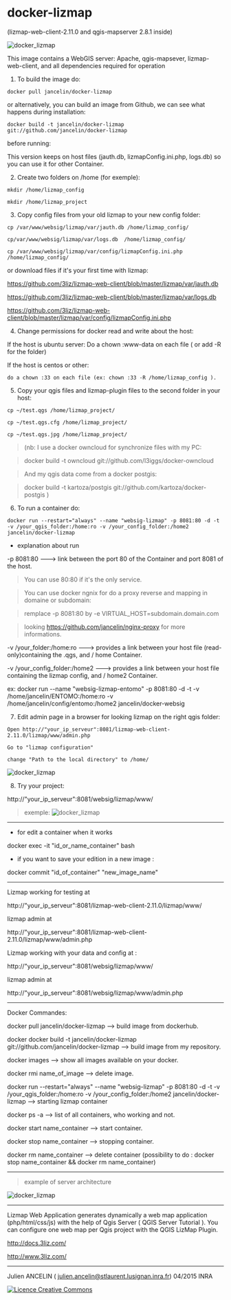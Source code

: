 
docker-lizmap 
=============

(lizmap-web-client-2.11.0 and qgis-mapserver 2.8.1 inside)

![docker_lizmap](https://cloud.githubusercontent.com/assets/6421175/4627293/b7a0a594-5389-11e4-909b-916039a16981.png)


This image contains a WebGIS server: 
Apache, qgis-mapsever, lizmap-web-client, and all dependencies required for operation


1. To build the image do:

```
docker pull jancelin/docker-lizmap 
```
or alternatively, you can build an image from Github, we can see what happens during installation:

```
docker build -t jancelin/docker-lizmap git://github.com/jancelin/docker-lizmap
```

before running: 

This version keeps on host files (jauth.db, lizmapConfig.ini.php, logs.db) so you can use it for other Container.


2. Create two folders on /home (for exemple):
```
mkdir /home/lizmap_config

mkdir /home/lizmap_project
```


3. Copy config files from your old lizmap to your new config folder:
```
cp /var/www/websig/lizmap/var/jauth.db /home/lizmap_config/

cp/var/www/websig/lizmap/var/logs.db  /home/lizmap_config/

cp /var/www/websig/lizmap/var/config/lizmapConfig.ini.php /home/lizmap_config/
```
or download files if it's your first time with lizmap:

https://github.com/3liz/lizmap-web-client/blob/master/lizmap/var/jauth.db

https://github.com/3liz/lizmap-web-client/blob/master/lizmap/var/logs.db

https://github.com/3liz/lizmap-web-client/blob/master/lizmap/var/config/lizmapConfig.ini.php


4. Change permissions for docker read and write about the host:

If the host is ubuntu server:
Do a chown :www-data on each file ( or add -R for the folder)

If the host is centos or other: 
```
do a chown :33 on each file (ex: chown :33 -R /home/lizmap_config ).
```


5. Copy your qgis files and lizmap-plugin files to the second folder in your host:
```
cp ~/test.qgs /home/lizmap_project/

cp ~/test.qgs.cfg /home/lizmap_project/

cp ~/test.qgs.jpg /home/lizmap_project/
```
> (nb:
> I use a docker owncloud for synchronize files with my PC:

> docker build -t owncloud git://github.com/l3iggs/docker-owncloud

> And my qgis data come from a docker postgis:

> docker build -t kartoza/postgis git://github.com/kartoza/docker-postgis
> )

6. To run a container do:
```
docker run --restart="always" --name "websig-lizmap" -p 8081:80 -d -t -v /your_qgis_folder:/home:ro -v /your_config_folder:/home2 jancelin/docker-lizmap
```

* explanation about run

-p 8081:80 ---> link between the port 80 of the Container and port 8081 of the host.

 >  You can use 80:80 if it's the only service. 

 > You can use docker ngnix for do a proxy reverse and mapping in domaine or subdomain:
  
 > remplace -p 8081:80 by -e VIRTUAL_HOST=subdomain.domain.com
  
 > looking https://github.com/jancelin/nginx-proxy for more informations.
 
-v /your_folder:/home:ro ---> provides a link between your host file (read-only)containing the .qgs, and / home Container.

-v /your_config_folder:/home2 ---> provides a link between your host file containing the lizmap config, and / home2 Container.

ex: docker run --name "websig-lizmap-entomo" -p 8081:80 -d -t -v /home/jancelin/ENTOMO:/home:ro -v /home/jancelin/config/entomo:/home2 jancelin/docker-websig

7. Edit admin page in a browser for looking lizmap on the right qgis folder:
```
Open http://"your_ip_serveur":8081/lizmap-web-client-2.11.0/lizmap/www/admin.php

Go to "lizmap configuration"

change "Path to the local directory" to /home/
```
![docker_lizmap](https://cloud.githubusercontent.com/assets/6421175/7345155/66bd78cc-ecd2-11e4-987b-6788a104adb3.jpeg)

8. Try your project:

http://"your_ip_serveur":8081/websig/lizmap/www/

> exemple:
![docker_lizmap](https://cloud.githubusercontent.com/assets/6421175/7346841/96890bc4-ece2-11e4-82d7-d79d6f286aab.jpeg)

____________________________________________________________________________________

* for edit a container when it works

docker exec -it "id_or_name_container" bash 

* if you want to save your edition in a new image : 

docker commit "id_of_container" "new_image_name"

____________________________________________________________________________________

Lizmap working for testing at 

http://"your_ip_serveur":8081/lizmap-web-client-2.11.0/lizmap/www/

lizmap admin at 

http://"your_ip_serveur":8081/lizmap-web-client-2.11.0/lizmap/www/admin.php

Lizmap working with your data and config at : 

http://"your_ip_serveur":8081/websig/lizmap/www/

lizmap admin at 

http://"your_ip_serveur":8081/websig/lizmap/www/admin.php

____________________________________________________________________________________

Docker Commandes:

docker pull jancelin/docker-lizmap --> build image from dockerhub.

docker docker build -t jancelin/docker-lizmap git://github.com/jancelin/docker-lizmap --> build image from my repository.

docker images --> show all images available on your docker.

docker rmi name_of_image --> delete image.

docker run --restart="always" --name "websig-lizmap" -p 8081:80 -d -t -v /your_qgis_folder:/home:ro -v /your_config_folder:/home2 jancelin/docker-lizmap --> starting lizmap container

docker ps -a --> list of all containers, who working and not.

docker start name_container --> start container.

docker stop name_container --> stopping container.

docker rm name_container --> delete container (possibility to do : docker stop name_container && docker rm name_container)


____________________________________________________________________________________

> example of server architecture

![docker_lizmap](https://cloud.githubusercontent.com/assets/6421175/7345474/3f403ca0-ecd5-11e4-8675-714fb9388863.jpg)

____________________________________________________________________________________

Lizmap Web Application generates dynamically a web map application (php/html/css/js) with the help of Qgis Server ( QGIS Server Tutorial ). You can configure one web map per Qgis project with the QGIS LizMap Plugin.

http://docs.3liz.com/

http://www.3liz.com/

____________________________________________________________________________________

Julien ANCELIN ( julien.ancelin@stlaurent.lusignan.inra.fr) 04/2015 INRA 

<a rel="license" href="http://creativecommons.org/licenses/by-sa/4.0/"><img alt="Licence Creative Commons" style="border-width:0" src="https://i.creativecommons.org/l/by-sa/4.0/88x31.png" /></a>
